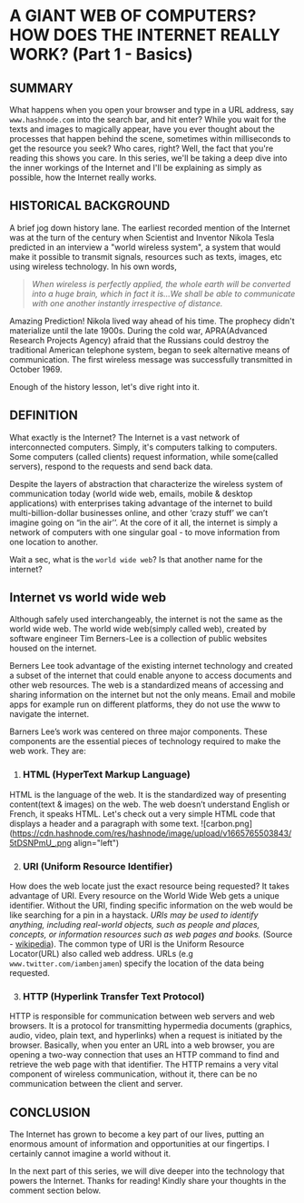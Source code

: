 # A GIANT WEB OF COMPUTERS? HOW DOES THE INTERNET REALLY WORK? (Part 1 - Basics)

## SUMMARY
What happens when you open your browser and type in a URL address, say `www.hashnode.com` into the search bar, and hit enter? While you wait for the texts and images to magically appear, have you ever thought about the processes that happen behind the scene, sometimes within milliseconds to get the resource you seek? Who cares, right? Well, the fact that you're reading this shows you care. In this series, we'll be taking a deep dive into the inner workings of the Internet and I'll be explaining as simply as possible, how the Internet really works. 

## HISTORICAL BACKGROUND
A brief jog down history lane. The earliest recorded mention of the Internet was at the turn of the century when Scientist and Inventor Nikola Tesla predicted in an interview a "world wireless system", a system that would make it possible to transmit signals, resources such as texts, images, etc using wireless technology. In his own words,

>*When wireless is perfectly applied, the whole earth will be converted into a huge brain, which in fact it is...We shall be able to communicate with one another instantly irrespective of distance.*

Amazing Prediction! Nikola lived way ahead of his time. The prophecy didn't materialize until the late 1900s. During the cold war, APRA(Advanced Research Projects Agency) afraid that the Russians could destroy the traditional American telephone system, began to seek alternative means of communication. The first wireless message was successfully transmitted in October 1969.

Enough of the history lesson, let's dive right into it.

## DEFINITION
What exactly is the Internet? The Internet is a vast network of interconnected computers. Simply, it's computers talking to computers. Some computers (called clients) request information, while some(called servers), respond to the requests and send back data. 

Despite the layers of abstraction that characterize the wireless system of communication today (world wide web, emails, mobile & desktop applications) with enterprises taking advantage of the internet to build multi-billion-dollar businesses online, and other ‘crazy stuff’ we can’t imagine going on “in the air’’. At the core of it all, the internet is simply a network of computers with one singular goal - to move information from one location to another.

Wait a sec, what is the `world wide web`? Is that another name for the internet?

## Internet vs world wide web
Although safely used interchangeably, the internet is not the same as the world wide web. The world wide web(simply called web), created by software engineer Tim Berners-Lee is a collection of public websites housed on the internet. 

Berners Lee took advantage of the existing internet technology and created a subset of the internet that could enable anyone to access documents and other web resources. The web is a standardized means of accessing and sharing information on the internet but not the only means. Email and mobile apps for example run on different platforms, they do not use the www to navigate the internet.

Barners Lee’s work was centered on three major components. These components are the essential pieces of technology required to make the web work. They are:

1. ### HTML (HyperText Markup Language)
HTML is the language of the web. It is the standardized way of presenting content(text & images) on the web. The web doesn’t understand English or French, it speaks HTML. Let's check out a very simple HTML code that displays a header and a paragraph with some text.
![carbon.png](https://cdn.hashnode.com/res/hashnode/image/upload/v1665765503843/5tDSNPmU_.png align="left")

2. ### URI (Uniform Resource Identifier)
How does the web locate just the exact resource being requested? It takes advantage of URI. Every resource on the World Wide Web gets a unique identifier. Without the URI, finding specific information on the web would be like searching for a pin in a haystack. *URIs may be used to identify anything, including real-world objects, such as people and places, concepts, or information resources such as web pages and books.* (Source - [wikipedia](https://en.wikipedia.org/wiki/Uniform_Resource_Identifier)). The common type of URI is the Uniform Resource Locator(URL) also called web address. URLs (e.g `www.twitter.com/iambenjamen`) specify the location of the data being requested. 

3. ### HTTP (Hyperlink Transfer Text Protocol)

HTTP is responsible for communication between web servers and web browsers. It is a protocol for transmitting hypermedia documents (graphics, audio, video, plain text, and hyperlinks) when a request is initiated by the browser. Basically, when you enter an URL into a web browser, you are opening a two-way connection that uses an HTTP command to find and retrieve the web page with that identifier. The HTTP remains a very vital component of wireless communication, without it, there can be no communication between the client and server.

## CONCLUSION
The Internet has grown to become a key part of our lives, putting an enormous amount of information and opportunities at our fingertips. I certainly cannot imagine a world without it.

In the next part of this series, we will dive deeper into the technology that powers the Internet.
Thanks for reading! Kindly share your thoughts in the comment section below.